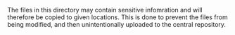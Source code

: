 The files in this directory may contain sensitive infomration and  will therefore be copied to given locations. 
This is done to prevent the files from being modified, and then unintentionally uploaded to the central repository. 

